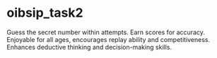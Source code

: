 # oibsip_task2
Guess the secret number within attempts. Earn scores for accuracy. Enjoyable for all ages, encourages replay ability and competitiveness. Enhances deductive thinking and decision-making skills.

